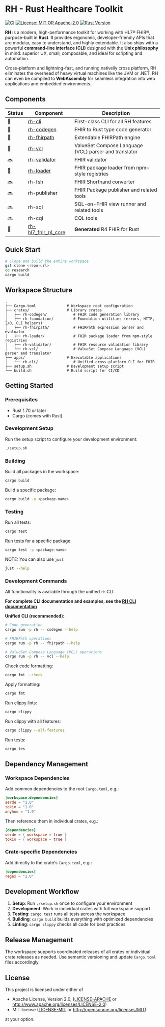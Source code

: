 # RH - Rust Healthcare Toolkit

[![CI](https://github.com/reason-healthcare/rh/workflows/CI/badge.svg)](https://github.com/reason-healthcare/rh/actions)
[![License: MIT OR Apache-2.0](https://img.shields.io/badge/license-MIT%20OR%20Apache--2.0-blue.svg)](LICENSE-MIT)
[![Rust Version](https://img.shields.io/badge/rust-1.70%2B-orange.svg)](https://www.rust-lang.org)


**RH** is a modern, high-performance toolkit for working with HL7® FHIR®, purpose-built in **Rust**. It provides ergonomic, developer-friendly APIs that are modular, easy to understand, and highly extendable. It also ships with a powerful **command-line interface (CLI)** designed with the **Unix philosophy** in mind: superior UX, small, composable, and ideal for scripting and automation.

Cross-platform and lightning-fast, and running nativelly cross platform, RH eliminates the overhead of heavy virtual machines like the JVM or .NET. RH can even be compiled to **WebAssembly** for seamless integration into web applications and embedded environments.

## Components

| Status | Component | Description |
|--------|-----------|-------------|
| 🚀 | [rh-cli](apps/rh-cli/README.md) | First-class CLI for all RH features |
| 🚀 | [rh-codegen](crates/rh-codegen/README.md)  | FHIR to Rust type code generator |
| 🚀 | [rh-fhirpath](crates/rh-fhirpath/README.md) | Extendable FHIRPath engine |
| 🚀 | [rh-vcl](crates/rh-vcl/README.md) | ValueSet Compose Language (VCL) parser and translator |
| 🔜 | [rh-validator](crates/rh-validator/README.md)  | FHIR validator |
| 🚀 | [rh-loader](crates/rh-loader/README.md)  | FHIR package loader from npm-style registries |
| 🔜 | rh-fsh  | FHIR Shorthand converter |
| 🔜 | rh-publisher  | FHIR Package publisher and related tools |
| 🔜 | rh-sql  | SQL-on-FHIR view runner and related tools |
| 🔜 | rh-cql  | CQL tools |
| 🚀 | [rh-hl7_fhir_r4_core](crates/rh-hl7_fhir_r4_core/README.md)  | **Generated** R4 FHIR for Rust |

## Quick Start

```bash
# Clone and build the entire workspace
git clone <repo-url>
cd research
cargo build
```


## Workspace Structure

```
.
├── Cargo.toml              # Workspace root configuration
├── crates/                 # Library crates
│   ├── rh-codegen/            # FHIR code generation library
│   ├── rh-foundation/         # Foundation utilities (errors, HTTP, I/O, CLI helpers)
│   ├── rh-fhirpath/           # FHIRPath expression parser and evaluator
│   ├── rh-loader/             # FHIR package loader from npm-style registries
│   ├── rh-validator/          # FHIR resource validation library
│   └── rh-vcl/                # ValueSet Compose Language (VCL) parser and translator
├── apps/                   # Executable applications
│   └── rh-cli/                # Unified cross-platform CLI for FHIR
├── setup.sh                # Development setup script
└── build.sh                # Build script for CI/CD
```

## Getting Started

### Prerequisites

- Rust 1.70 or later
- Cargo (comes with Rust)

### Development Setup

Run the setup script to configure your development environment:

```bash
./setup.sh
```

### Building

Build all packages in the workspace:

```bash
cargo build
```

Build a specific package:

```bash
cargo build -p <package-name>
```

### Testing

Run all tests:

```bash
cargo test
```

Run tests for a specific package:

```bash
cargo test -p <package-name>
```

NOTE: You can also use `just`
```bash
just --help
```

### Development Commands

All functionality is available through the unified `rh` CLI.

**For complete CLI documentation and examples, see the [RH CLI documentation](apps/rh-cli/README.md)**

**Unified CLI (recommended):**
```bash
# Code generation
cargo run -p rh -- codegen --help

# FHIRPath operations
cargo run -p rh -- fhirpath --help

# ValueSet Compose Language (VCL) operations
cargo run -p rh -- vcl --help
```

Check code formatting:

```bash
cargo fmt --check
```

Apply formatting:

```bash
cargo fmt
```

Run clippy lints:

```bash
cargo clippy
```

Run clippy with all features:

```bash
cargo clippy --all-features
```

Run tests:

```bash
cargo tes
```

## Dependency Management

### Workspace Dependencies

Add common dependencies to the root `Cargo.toml`, e.g.:

```toml
[workspace.dependencies]
serde = "1.0"
tokio = "1.0"
anyhow = "1.0"
```

Then reference them in individual crates, e.g.:

```toml
[dependencies]
serde = { workspace = true }
tokio = { workspace = true }
```

### Crate-specific Dependencies

Add directly to the crate's `Cargo.toml`, e.g.:

```toml
[dependencies]
regex = "1.0"
```

## Development Workflow

1. **Setup**: Run `./setup.sh` once to configure your environment
2. **Development**: Work in individual crates with full workspace support
3. **Testing**: `cargo test` runs all tests across the workspace
4. **Building**: `cargo build` builds everything with optimized dependencies
5. **Linting**: `cargo clippy` checks all code for best practices

## Release Management

The workspace supports coordinated releases of all crates or individual crate releases as needed. Use semantic versioning and update `Cargo.toml` files accordingly.

## License

This project is licensed under either of

- Apache License, Version 2.0, ([LICENSE-APACHE](LICENSE-APACHE) or http://www.apache.org/licenses/LICENSE-2.0)
- MIT license ([LICENSE-MIT](LICENSE-MIT) or http://opensource.org/licenses/MIT)

at your option.
